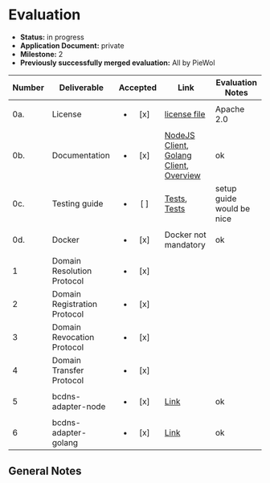 # Evaluation

- **Status:** in progress
- **Application Document:** private
- **Milestone:** 2
- **Previously successfully merged evaluation:** All by PieWol

| Number | Deliverable | Accepted | Link | Evaluation Notes |
| ------ | ----------- | :------: | ---- |----------------- |
| 0a. | License |<ul><li>[x] </li></ul> | [license file](https://github.com/tcdt-lab/bcdns/blob/master/LICENSE) | Apache 2.0 | 
| 0b.  | Documentation |<ul><li>[x] </li></ul> | [NodeJS Client](https://github.com/tcdt-lab/bcdns/blob/master/dns_client/README.md), [Golang Client](https://github.com/tcdt-lab/bcdns/blob/master/dns_client_golang/README.md), [Overview](https://github.com/tcdt-lab/bcdns/blob/master/README.md#enabling-blockchain-interoperability-through-discovery) | ok | 
| 0c.  | Testing guide | <ul><li>[ ] </li></ul> | [Tests](https://github.com/tcdt-lab/bcdns/blob/master/polkadot-sdk-solochain-template/pallets/rootdns/src/tests.rs), [Tests](https://github.com/tcdt-lab/bcdns/blob/master/polkadot-sdk-solochain-template/pallets/tld/src/tests.rs)   | setup guide would be nice | 
| 0d.  | Docker | <ul><li>[x] </li></ul> | Docker not mandatory | ok | 
| 1 | Domain Resolution Protocol |<ul><li>[x] </li></ul> | |  | 
| 2 | Domain Registration Protocol|<ul><li>[x] </li></ul> | |  |
| 3 | Domain Revocation Protocol|<ul><li>[x] </li></ul> | |  |
| 4 | Domain Transfer Protocol|<ul><li>[x] </li></ul> | |  |
| 5 |  bcdns-adapter-node |<ul><li>[x] </li></ul> | [Link](https://github.com/tcdt-lab/bcdns/blob/master/dns_client) | ok |
| 6 | bcdns-adapter-golang |<ul><li>[x] </li></ul> | [Link](https://github.com/tcdt-lab/bcdns/blob/master/dns_client_golang)| ok |


## General Notes
